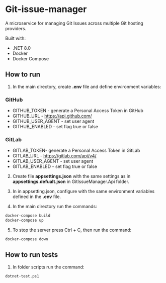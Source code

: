 # Git-issue-manager
A microservice for managing Git Issues across multiple Git hosting providers.

Built with:
- .NET 8.0
- Docker
- Docker Compose

## How to run

1. In the main directory, create **.env** file and define environment variables:

### GitHub

- GITHUB_TOKEN - generate a Personal Access Token in GitHub
- GITHUB_URL - https://api.github.com/
- GITHUB_USER_AGENT - set user agent
- GITHUB_ENABLED - set flag true or false

### GitLab

- GITLAB_TOKEN- generate a Personal Access Token in GitLab
- GITLAB_URL - https://gitlab.com/api/v4/
- GITLAB_USER_AGENT - set user agent
- GITLAB_ENABLED - set flag true or false

2. Create file **appsettings.json** with the same settings as in **appsettings.defualt.json** in GitIssueManager.Api folder.

3. In in appsetting.json, configure with the same environment variables defined in the **.env** file.

4. In the main directory run the commands:

```bash
docker-compose build
docker-compose up
```

5. To stop the server press Ctrl + C, then run the command:

```bash
docker-compose down
```

## How to run tests

1. In folder scripts run the command:
```bash
dotnet-test.ps1
```
